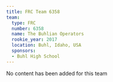 ```yaml
---
title: FRC Team 6358
team:
  type: FRC
  number: 6358
  name: The Buhlian Operators
  rookie_year: 2017
  location: Buhl, Idaho, USA
  sponsors:
  - Buhl High School
---
```


No content has been added for this team